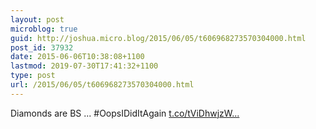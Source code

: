 ```yaml
---
layout: post
microblog: true
guid: http://joshua.micro.blog/2015/06/05/t606968273570304000.html
post_id: 37932
date: 2015-06-06T10:38:08+1100
lastmod: 2019-07-30T17:41:32+1100
type: post
url: /2015/06/05/t606968273570304000.html
---
```

Diamonds are BS ... #OopsIDidItAgain [t.co/tViDhwjzW...](http://t.co/tViDhwjzW2)
